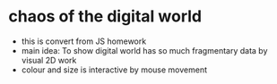 # chaos of the digital world
* this is convert from JS homework
* main idea: To show digital world has so much fragmentary data by visual 2D work
* colour and size is interactive by mouse movement
